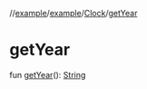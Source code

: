 //[example](../../index.md)/[example](../index.md)/[Clock](index.md)/[getYear](get-year.md)



# getYear  
fun [getYear](get-year.md)(): [String](https://kotlinlang.org/api/latest/jvm/stdlib/kotlin/-string/index.html)
